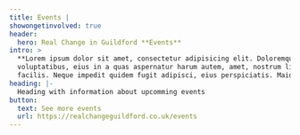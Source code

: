 ```yaml
---
title: Events |
showongetinvolved: true
header:
  hero: Real Change in Guildford **Events**
intro: >
  **Lorem ipsum dolor sit amet, consectetur adipisicing elit. Doloremque laborum
  voluptatibus, eius in a quas aspernatur harum autem, amet, nostrum libero
  facilis. Neque impedit quidem fugit adipisci, eius perspiciatis. Maiores?**
heading: |-
  Heading with information about upcomming events
button: 
  text: See more events
  url: https://realchangeguildford.co.uk/events
---
```


